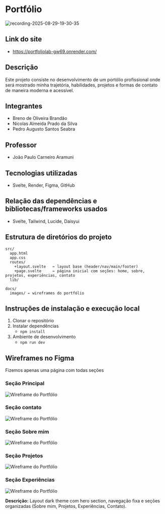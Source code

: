 # Portfólio

![recording-2025-08-29-19-30-35](https://github.com/user-attachments/assets/2b9e35e9-74c4-4554-ad24-d17b4f5e6ae9)

## Link do site 
- https://portfoliolab-gw69.onrender.com/

## Descrição
Este projeto consiste no desenvolvimento de um portólio profissional onde será mostrado minha trajetória, habilidades, projetos e formas de contato de maneira moderna
e acessível.

## Integrantes
- Breno de Oliveira Brandão 
- Nicolas Almeida Prado da Silva	
- Pedro Augusto Santos Seabra	

## Professor
- João Paulo Carneiro Aramuni



## Tecnologias utilizadas
- Svelte, Render, Figma, GitHub
 
## Relação das dependências e bibliotecas/frameworks usados
- Svelte, Tailwind, Lucide, Daisyui


## Estrutura de diretórios do projeto
```
src/
  app.html
  app.css
  routes/
    +layout.svelte   ← layout base (header/nav/main/footer)
    +page.svelte     ← página inicial com seções: home, sobre, projetos, experiências, contato
  lib/
    
docs/
  images/ ← wireframes do portfólio

```

## Instruções de instalação e execução local
1. Clonar o repositório
2. Instalar dependências
   - `npm install`
3. Ambiente de desenvolvimento
   - `npm run dev`

## Wireframes no Figma
Fizemos apenas uma página com todas seções
### Seção Principal
![Wireframe do Portfólio](docs/images/wireframe.png)
### Seção contato
![Wireframe do Portfólio](docs/images/Contact.png)
### Seção Sobre mim
![Wireframe do Portfólio](docs/images/SobreMim.png)
### Seção Projetos
![Wireframe do Portfólio](docs/images/Projetos.png)
### Seção Experiências
![Wireframe do Portfólio](docs/images/Experiências.png)






**Descrição:** Layout dark theme com hero section, navegação fixa e seções organizadas (Sobre mim, Projetos, Experiências, Contato).
